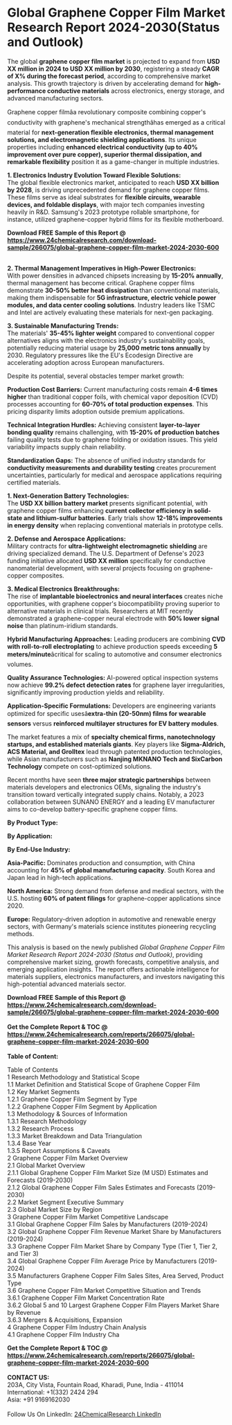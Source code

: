 <h1>Global Graphene Copper Film Market Research Report 2024-2030(Status and Outlook)</h1><p>The global <strong>graphene copper film market</strong> is projected to expand from <strong>USD XX million in 2024 to USD XX million by 2030</strong>, registering a steady <strong>CAGR of X% during the forecast period</strong>, according to comprehensive market analysis. This growth trajectory is driven by accelerating demand for <strong>high-performance conductive materials</strong> across electronics, energy storage, and advanced manufacturing sectors.</p><p>Graphene copper filmâa revolutionary composite combining copper's conductivity with graphene's mechanical strengthâhas emerged as a critical material for <strong>next-generation flexible electronics, thermal management solutions, and electromagnetic shielding applications</strong>. Its unique properties including <strong>enhanced electrical conductivity (up to 40% improvement over pure copper), superior thermal dissipation, and remarkable flexibility</strong> position it as a game-changer in multiple industries.</p><p><strong>1. Electronics Industry Evolution Toward Flexible Solutions:</strong><br>
The global flexible electronics market, anticipated to reach <strong>USD XX billion by 2028</strong>, is driving unprecedented demand for graphene copper films. These films serve as ideal substrates for <strong>flexible circuits, wearable devices, and foldable displays</strong>, with major tech companies investing heavily in R&amp;D. Samsung's 2023 prototype rollable smartphone, for instance, utilized graphene-copper hybrid films for its flexible motherboard.</p><div><b>Download FREE Sample of this Report @ 
            <a href="https://www.24chemicalresearch.com/download-sample/266075/global-graphene-copper-film-market-2024-2030-600">
            https://www.24chemicalresearch.com/download-sample/266075/global-graphene-copper-film-market-2024-2030-600</a></b></div><br><p><strong>2. Thermal Management Imperatives in High-Power Electronics:</strong><br>
With power densities in advanced chipsets increasing by <strong>15-20% annually</strong>, thermal management has become critical. Graphene copper films demonstrate <strong>30-50% better heat dissipation</strong> than conventional materials, making them indispensable for <strong>5G infrastructure, electric vehicle power modules, and data center cooling solutions</strong>. Industry leaders like TSMC and Intel are actively evaluating these materials for next-gen packaging.</p><p><strong>3. Sustainable Manufacturing Trends:</strong><br>
The materials' <strong>35-45% lighter weight</strong> compared to conventional copper alternatives aligns with the electronics industry's sustainability goals, potentially reducing material usage by <strong>25,000 metric tons annually</strong> by 2030. Regulatory pressures like the EU's Ecodesign Directive are accelerating adoption across European manufacturers.</p><p>Despite its potential, several obstacles temper market growth:</p><p><strong>Production Cost Barriers:</strong> Current manufacturing costs remain <strong>4-6 times higher</strong> than traditional copper foils, with chemical vapor deposition (CVD) processes accounting for <strong>60-70% of total production expenses</strong>. This pricing disparity limits adoption outside premium applications.</p><p><strong>Technical Integration Hurdles:</strong> Achieving consistent <strong>layer-to-layer bonding quality</strong> remains challenging, with <strong>15-20% of production batches</strong> failing quality tests due to graphene folding or oxidation issues. This yield variability impacts supply chain reliability.</p><p><strong>Standardization Gaps:</strong> The absence of unified industry standards for <strong>conductivity measurements and durability testing</strong> creates procurement uncertainties, particularly for medical and aerospace applications requiring certified materials.</p><p><strong>1. Next-Generation Battery Technologies:</strong><br>
The <strong>USD XX billion battery market</strong> presents significant potential, with graphene copper films enhancing <strong>current collector efficiency in solid-state and lithium-sulfur batteries</strong>. Early trials show <strong>12-18% improvements in energy density</strong> when replacing conventional materials in prototype cells.</p><p><strong>2. Defense and Aerospace Applications:</strong><br>
Military contracts for <strong>ultra-lightweight electromagnetic shielding</strong> are driving specialized demand. The U.S. Department of Defense's 2023 funding initiative allocated <strong>USD XX million</strong> specifically for conductive nanomaterial development, with several projects focusing on graphene-copper composites.</p><p><strong>3. Medical Electronics Breakthroughs:</strong><br>
The rise of <strong>implantable bioelectronics and neural interfaces</strong> creates niche opportunities, with graphene copper's biocompatibility proving superior to alternative materials in clinical trials. Researchers at MIT recently demonstrated a graphene-copper neural electrode with <strong>50% lower signal noise</strong> than platinum-iridium standards.</p><p><strong>Hybrid Manufacturing Approaches:</strong> Leading producers are combining <strong>CVD with roll-to-roll electroplating</strong> to achieve production speeds exceeding <strong>5 meters/minute</strong>âcritical for scaling to automotive and consumer electronics volumes.</p><p><strong>Quality Assurance Technologies:</strong> AI-powered optical inspection systems now achieve <strong>99.2% defect detection rates</strong> for graphene layer irregularities, significantly improving production yields and reliability.</p><p><strong>Application-Specific Formulations:</strong> Developers are engineering variants optimized for specific usesâ<strong>extra-thin (20-50nm) films for wearable sensors</strong> versus <strong>reinforced multilayer structures for EV battery modules</strong>.</p><p>The market features a mix of <strong>specialty chemical firms, nanotechnology startups, and established materials giants</strong>. Key players like <strong>Sigma-Aldrich, ACS Material, and Grolltex</strong> lead through patented production technologies, while Asian manufacturers such as <strong>Nanjing MKNANO Tech and SixCarbon Technology</strong> compete on cost-optimized solutions.</p><p>Recent months have seen <strong>three major strategic partnerships</strong> between materials developers and electronics OEMs, signaling the industry's transition toward vertically integrated supply chains. Notably, a 2023 collaboration between SUNANO ENERGY and a leading EV manufacturer aims to co-develop battery-specific graphene copper films.</p><p><strong>By Product Type:</strong></p><p><strong>By Application:</strong></p><p><strong>By End-Use Industry:</strong></p><p><strong>Asia-Pacific:</strong> Dominates production and consumption, with China accounting for <strong>45% of global manufacturing capacity</strong>. South Korea and Japan lead in high-tech applications.</p><p><strong>North America:</strong> Strong demand from defense and medical sectors, with the U.S. hosting <strong>60% of patent filings</strong> for graphene-copper applications since 2020.</p><p><strong>Europe:</strong> Regulatory-driven adoption in automotive and renewable energy sectors, with Germany's materials science institutes pioneering recycling methods.</p><p>This analysis is based on the newly published <em>Global Graphene Copper Film Market Research Report 2024-2030 (Status and Outlook)</em>, providing comprehensive market sizing, growth forecasts, competitive analysis, and emerging application insights. The report offers actionable intelligence for materials suppliers, electronics manufacturers, and investors navigating this high-potential advanced materials sector.</p><div><b>Download FREE Sample of this Report @ 
            <a href="https://www.24chemicalresearch.com/download-sample/266075/global-graphene-copper-film-market-2024-2030-600">
            https://www.24chemicalresearch.com/download-sample/266075/global-graphene-copper-film-market-2024-2030-600</a></b></div><br><div><b>Get the Complete Report & TOC @ 
            <a href="https://www.24chemicalresearch.com/reports/266075/global-graphene-copper-film-market-2024-2030-600">
            https://www.24chemicalresearch.com/reports/266075/global-graphene-copper-film-market-2024-2030-600</a></b></div><br>
            <b>Table of Content:</b><p>Table of Contents<br />
1 Research Methodology and Statistical Scope<br />
1.1 Market Definition and Statistical Scope of Graphene Copper Film<br />
1.2 Key Market Segments<br />
1.2.1 Graphene Copper Film Segment by Type<br />
1.2.2 Graphene Copper Film Segment by Application<br />
1.3 Methodology & Sources of Information<br />
1.3.1 Research Methodology<br />
1.3.2 Research Process<br />
1.3.3 Market Breakdown and Data Triangulation<br />
1.3.4 Base Year<br />
1.3.5 Report Assumptions & Caveats<br />
2 Graphene Copper Film Market Overview<br />
2.1 Global Market Overview<br />
2.1.1 Global Graphene Copper Film Market Size (M USD) Estimates and Forecasts (2019-2030)<br />
2.1.2 Global Graphene Copper Film Sales Estimates and Forecasts (2019-2030)<br />
2.2 Market Segment Executive Summary<br />
2.3 Global Market Size by Region<br />
3 Graphene Copper Film Market Competitive Landscape<br />
3.1 Global Graphene Copper Film Sales by Manufacturers (2019-2024)<br />
3.2 Global Graphene Copper Film Revenue Market Share by Manufacturers (2019-2024)<br />
3.3 Graphene Copper Film Market Share by Company Type (Tier 1, Tier 2, and Tier 3)<br />
3.4 Global Graphene Copper Film Average Price by Manufacturers (2019-2024)<br />
3.5 Manufacturers Graphene Copper Film Sales Sites, Area Served, Product Type<br />
3.6 Graphene Copper Film Market Competitive Situation and Trends<br />
3.6.1 Graphene Copper Film Market Concentration Rate<br />
3.6.2 Global 5 and 10 Largest Graphene Copper Film Players Market Share by Revenue<br />
3.6.3 Mergers & Acquisitions, Expansion<br />
4 Graphene Copper Film Industry Chain Analysis<br />
4.1 Graphene Copper Film Industry Cha</p><div><b>Get the Complete Report & TOC @ 
            <a href="https://www.24chemicalresearch.com/reports/266075/global-graphene-copper-film-market-2024-2030-600">
            https://www.24chemicalresearch.com/reports/266075/global-graphene-copper-film-market-2024-2030-600</a></b></div><br><b>CONTACT US:</b><br>
            203A, City Vista, Fountain Road, Kharadi, Pune, India - 411014<br>
            International: +1(332) 2424 294<br>
            Asia: +91 9169162030 <br><br>
            Follow Us On LinkedIn: <a href="https://www.linkedin.com/company/24chemicalresearch/">24ChemicalResearch LinkedIn</a>